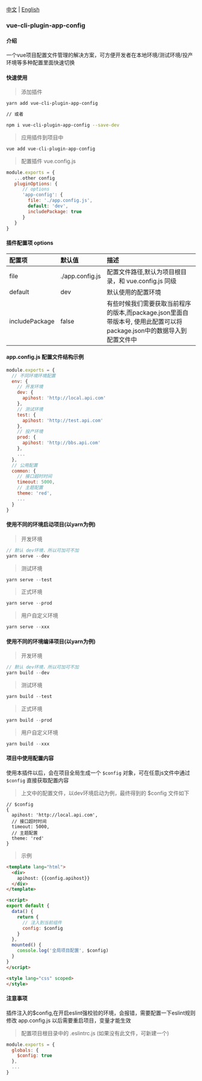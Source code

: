 [中文](https://github.com/Ivorzk/vue-cli-plugin-app-config/wiki/doc_zh) \| [English](https://github.com/Ivorzk/vue-cli-plugin-app-config/wiki/doc_en)

### vue-cli-plugin-app-config

#### 介绍

一个vue项目配置文件管理的解决方案，可方便开发者在本地环境/测试环境/投产环境等多种配置里面快速切换

#### 快速使用

> 添加插件

```sh
yarn add vue-cli-plugin-app-config

// 或者

npm i vue-cli-plugin-app-config --save-dev
```

> 应用插件到项目中

```sh
vue add vue-cli-plugin-app-config
```

> 配置插件 vue.config.js

```js
module.exports = {
   ...other config
   pluginOptions: {
      // options
      'app-config': {
        file: './app.config.js',
        default: 'dev',
        includePackage: true
      }
   }
}
```

#### 插件配置项 options

| 配置项            | 默认值             | 描述                                                                       |
| :------------- | :-------------- | :----------------------------------------------------------------------- |
| file           | ./app.config.js | 配置文件路径,默认为项目根目录，和 vue.config.js 同级                                       |
| default        | dev             | 默认使用的配置环境                                                                |
| includePackage | false           | 有些时候我们需要获取当前程序的版本,而package.json里面自带版本号, 使用此配置可以将package.json中的数据导入到配置文件中 |

#### app.config.js 配置文件结构示例

```js
module.exports = {
  // 不同环境环境配置
  env: {
    // 开发环境
    dev: {
      apihost: 'http://local.api.com'
    },
    // 测试环境
    test: {
      apihost: 'http://test.api.com'
    },
    // 投产环境
    prod: {
      apihost: 'http://bbs.api.com'
    },
    ...
  },
  // 公用配置
  common: {
    // 接口超时时间
    timeout: 5000,
    // 主题配置
    theme: 'red',
    ...
  }
}
```

#### 使用不同的环境启动项目(以yarn为例)

> 开发环境

```js
// 默认 dev环境，所以可加可不加
yarn serve --dev
```

> 测试环境

```js
yarn serve --test
```

> 正式环境

```js
yarn serve --prod
```

> 用户自定义环境

```js
yarn serve --xxx
```

#### 使用不同的环境编译项目(以yarn为例)

> 开发环境

```js
// 默认 dev环境，所以可加可不加
yarn build --dev
```

> 测试环境

```js
yarn build --test
```

> 正式环境

```js
yarn build --prod
```

> 用户自定义环境

```js
yarn build --xxx
```

#### 项目中使用配置内容

使用本插件以后，会在项目全局生成一个 `$config` 对象，可在任意js文件中通过 `$config` 直接获取配置内容

> 上文中的配置文件，以dev环境启动为例，最终得到的 $config 文件如下

    // $config
    {
      apihost: 'http://local.api.com',
      // 接口超时时间
      timeout: 5000,
      // 主题配置
      theme: 'red'
    }

> 示例

```html
<template lang="html">
  <div>
    apihost: {{config.apihost}}
  </div>
</template>

<script>
export default {
  data() {
    return {
      // 注入到当前组件
      config: $config
    }
  },
  mounted() {
    console.log('全局项目配置', $config)
  }
}
</script>

<style lang="css" scoped>
</style>
```

#### 注意事项

插件注入的$config,在开启eslint强校验的环境，会报错，需要配置一下eslint规则
修改 app.config.js 以后需要重启项目，变量才能生效

> 配置项目根目录中的 .eslintrc.js (如果没有此文件，可新建一个)

```js
module.exports = {
  globals: {
    $config: true
  },
  ...
}
```
